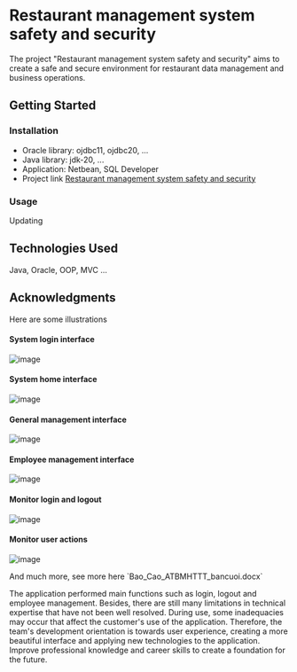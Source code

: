 # Restaurant management system safety and security
The project "Restaurant management system safety and security" aims to create a safe and secure environment for restaurant data management and business operations.
## Getting Started
### Installation
- Oracle library: ojdbc11, ojdbc20, ...
- Java library: jdk-20, ...
- Application: Netbean, SQL Developer
- Project link [Restaurant management system safety and security](https://drive.google.com/file/d/1RmZMF9Iyv6EjufVuownZlgYPXskh4Ip7/view?usp=sharing)
### Usage
Updating
## Technologies Used
Java, Oracle, OOP, MVC ...
## Acknowledgments
Here are some illustrations
#### System login interface
![image](https://github.com/TruongAn3402/Restaurant-manager/assets/161707976/216661bf-fd19-4ef7-b334-3225c59db538)
#### System home interface
![image](https://github.com/TruongAn3402/Restaurant-manager/assets/161707976/997d4c5a-db46-4a0a-972e-5fec0fa988ac)
#### General management interface
![image](https://github.com/TruongAn3402/Restaurant-manager/assets/161707976/961016d8-1a54-4456-b120-4c5c02950a9f)
#### Employee management interface
![image](https://github.com/TruongAn3402/Restaurant-manager/assets/161707976/6910a7fa-007f-4e03-b2e7-75e86d9eff74)
#### Monitor login and logout
![image](https://github.com/TruongAn3402/Restaurant-manager/assets/161707976/7187f408-914e-450a-8791-48225c7d09f1)
#### Monitor user actions
![image](https://github.com/TruongAn3402/Restaurant-manager/assets/161707976/8acae07c-714d-442e-b11b-830fdff6de7a)
</p>
And much more, see more here `Bao_Cao_ATBMHTTT_bancuoi.docx`
</p>
The application performed main functions such as login, logout and employee management. Besides, there are still many limitations in technical expertise that have not been well resolved. During use, some inadequacies may occur that affect the customer's use of the application. Therefore, the team's development orientation is towards user experience, creating a more beautiful interface and applying new technologies to the application. Improve professional knowledge and career skills to create a foundation for the future.
